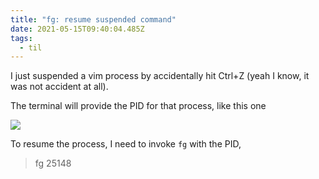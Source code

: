 ```yaml
---
title: "fg: resume suspended command"
date: 2021-05-15T09:40:04.485Z
tags:
  - til
---
```

I just suspended a vim process by accidentally hit Ctrl+Z (yeah I know, it was not accident at all). 

The terminal will provide the PID for that process, like this one 

![](/images/image-6-.png)



To resume the process, I need to invoke `fg` with the PID, 

> fg 25148